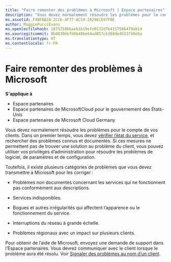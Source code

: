 ```yaml
---
title: "Faire remonter des problèmes à Microsoft | Espace partenaires"
description: "Vous devez normalement résoudre les problèmes pour le compte de vos clients."
ms.assetid: F4BFAB24-2CC6-4F77-AC54-2A29ECE97F0E
author: MaggiePucciEvans
ms.openlocfilehash: 1875758bbaeb1b19efe0132d7b4157586479a81d
ms.sourcegitcommit: 0b00306bfb0b406e64ad857cb360de4533740e6a
ms.translationtype: HT
ms.contentlocale: fr-FR
---
```

# <a name="escalate-problems-to-microsoft"></a>Faire remonter des problèmes à Microsoft

**S'applique à**

-  Espace partenaires
-  Espace partenaires de MicrosoftCloud pour le gouvernement des États-Unis
-  Espace partenaires de Microsoft Cloud Germany

Vous devez normalement résoudre les problèmes pour le compte de vos clients. Dans un premier temps, vous devez [vérifier l’état du service](check-service-health.md), et rechercher des problèmes connus et documentés. Si ces mesures ne permettent pas de trouver une solution au problème du client, vous pouvez utiliser vos privilèges d’administration pour résoudre les problèmes de logiciel, de paramètres et de configuration.

Toutefois, il existe plusieurs catégories de problèmes que vous devez transmettre à Microsoft pour les corriger :

-   Problèmes non documentés concernant les services qui ne fonctionnent pas conformément aux descriptions.

-   Services indisponibles.

-   Bogues et autres irrégularités qui affectent l’apparence ou le fonctionnement du service.

-   Interruptions du réseau à grande échelle.

-   Problèmes régionaux avec un impact sur plusieurs clients.

Pour obtenir de l’aide de Microsoft, envoyez une demande de support dans l’Espace partenaires. Vous devrez communiquer avec le client lorsque le problème aura été résolu. Voir [Signaler des problèmes au nom d’un client](report-problems-on-behalf-of-a-customer.md).

 

 



